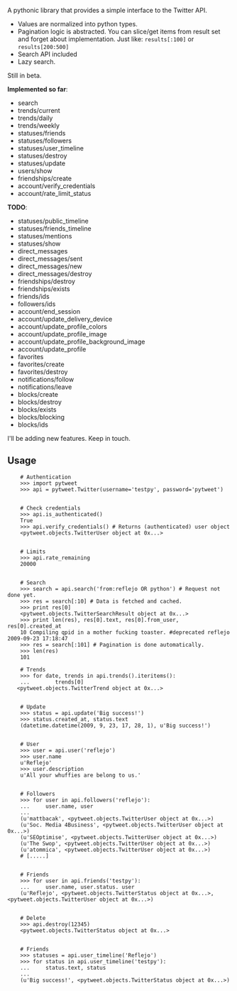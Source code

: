 A pythonic library that provides a simple interface to the Twitter API.

  * Values are normalized into python types.
  * Pagination logic is abstracted. You can slice/get items from result set and forget about implementation. Just like: `results[:100]` or `results[200:500]`
  * Search API included
  * Lazy search.


Still in beta.

**Implemented so far**:

  * search
  * trends/current
  * trends/daily
  * trends/weekly
  * statuses/friends
  * statuses/followers
  * statuses/user\_timeline
  * statuses/destroy
  * statuses/update
  * users/show
  * friendships/create
  * account/verify\_credentials
  * account/rate\_limit\_status

**TODO**:

  * statuses/public\_timeline
  * statuses/friends\_timeline
  * statuses/mentions
  * statuses/show
  * direct\_messages
  * direct\_messages/sent
  * direct\_messages/new
  * direct\_messages/destroy
  * friendships/destroy
  * friendships/exists
  * friends/ids
  * followers/ids
  * account/end\_session
  * account/update\_delivery\_device
  * account/update\_profile\_colors
  * account/update\_profile\_image
  * account/update\_profile\_background\_image
  * account/update\_profile
  * favorites
  * favorites/create
  * favorites/destroy
  * notifications/follow
  * notifications/leave
  * blocks/create
  * blocks/destroy
  * blocks/exists
  * blocks/blocking
  * blocks/ids

I'll be adding new features. Keep in touch.

## Usage ##

```
    # Authentication
    >>> import pytweet
    >>> api = pytweet.Twitter(username='testpy', password='pytweet')


    # Check credentials
    >>> api.is_authenticated()
    True
    >>> api.verify_credentials() # Returns (authenticated) user object
    <pytweet.objects.TwitterUser object at 0x...>


    # Limits
    >>> api.rate_remaining
    20000


    # Search
    >>> search = api.search('from:reflejo OR python') # Request not done yet.
    >>> res = search[:10] # Data is fetched and cached.
    >>> print res[0]
    <pytweet.objects.TwitterSearchResult object at 0x...>
    >>> print len(res), res[0].text, res[0].from_user, res[0].created_at
    10 Compiling qpid in a mother fucking toaster. #deprecated reflejo 2009-09-23 17:18:47
    >>> res = search[:101] # Pagination is done automatically.
    >>> len(res)
    101

    # Trends
    >>> for date, trends in api.trends().iteritems():
    ...        trends[0]
   <pytweet.objects.TwitterTrend object at 0x...>


    # Update
    >>> status = api.update('Big success!')
    >>> status.created_at, status.text
    (datetime.datetime(2009, 9, 23, 17, 28, 1), u'Big success!')


    # User
    >>> user = api.user('reflejo')
    >>> user.name
    u'Reflejo'
    >>> user.description
    u'All your whuffies are belong to us.'


    # Followers
    >>> for user in api.followers('reflejo'):
    ...     user.name, user
    ... 
    (u'mattbacak', <pytweet.objects.TwitterUser object at 0x...>)
    (u'Soc. Media 4Business', <pytweet.objects.TwitterUser object at 0x...>)
    (u'SEOptimise', <pytweet.objects.TwitterUser object at 0x...>)
    (u'The Swop', <pytweet.objects.TwitterUser object at 0x...>)
    (u'atommica', <pytweet.objects.TwitterUser object at 0x...>)
    # [.....]


    # Friends
    >>> for user in api.friends('testpy'):
    ...     user.name, user.status. user
    (u'Reflejo', <pytweet.objects.TwitterStatus object at 0x...>, <pytweet.objects.TwitterUser object at 0x...>)

    
    # Delete
    >>> api.destroy(12345)
    <pytweet.objects.TwitterStatus object at 0x...>


    # Friends
    >>> statuses = api.user_timeline('Reflejo')
    >>> for status in api.user_timeline('testpy'):
    ...     status.text, status
    ... 
    (u'Big success!', <pytweet.objects.TwitterStatus object at 0x...>)

```